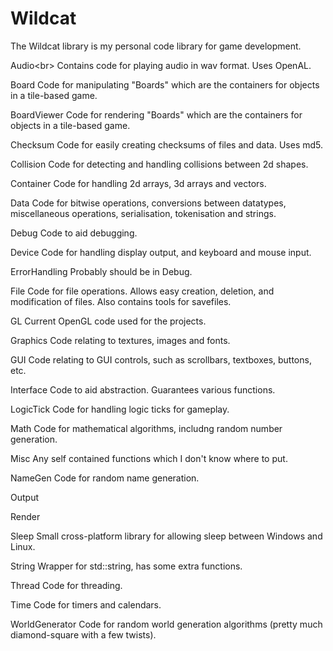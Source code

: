 # Wildcat
The Wildcat library is my personal code library for game development.

Audio<br\>
Contains code for playing audio in wav format. Uses OpenAL.

Board
Code for manipulating "Boards" which are the containers for objects in a tile-based game.

BoardViewer
Code for rendering "Boards" which are the containers for objects in a tile-based game.

Checksum
Code for easily creating checksums of files and data. Uses md5.

Collision
Code for detecting and handling collisions between 2d shapes.

Container
Code for handling 2d arrays, 3d arrays and vectors.

Data
Code for bitwise operations, conversions between datatypes, miscellaneous operations, serialisation, tokenisation and strings.

Debug
Code to aid debugging.

Device
Code for handling display output, and keyboard and mouse input.

ErrorHandling
Probably should be in Debug.

File
Code for file operations. Allows easy creation, deletion, and modification of files. Also contains tools for savefiles.

GL
Current OpenGL code used for the projects.

Graphics
Code relating to textures, images and fonts.

GUI
Code relating to GUI controls, such as scrollbars, textboxes, buttons, etc.

Interface
Code to aid abstraction. Guarantees various functions.

LogicTick
Code for handling logic ticks for gameplay.

Math
Code for mathematical algorithms, includng random number generation.

Misc
Any self contained functions which I don't know where to put.

NameGen
Code for random name generation.

Output

Render

Sleep
Small cross-platform library for allowing sleep between Windows and Linux.

String
Wrapper for std::string, has some extra functions.

Thread
Code for threading.

Time
Code for timers and calendars.

WorldGenerator
Code for random world generation algorithms (pretty much diamond-square with a few twists).
